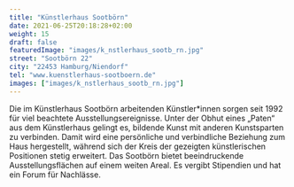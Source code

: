 ```yaml
---
title: "Künstlerhaus Sootbörn"
date: 2021-06-25T20:18:28+02:00
weight: 15
draft: false
featuredImage: "images/k_nstlerhaus_sootb_rn.jpg"
street: "Sootbörn 22"
city: "22453 Hamburg/Niendorf"
tel: "www.kuenstlerhaus-sootboern.de"
images: ["images/k_nstlerhaus_sootb_rn.jpg"]
---
```


Die im Künstlerhaus Sootbörn arbeitenden Künstler*innen sorgen seit
1992 für viel beachtete Ausstellungsereignisse. Unter der Obhut eines
„Paten“ aus dem Künstlerhaus gelingt es, bildende Kunst mit anderen
Kunstsparten zu verbinden. Damit wird eine persönliche und verbindliche
Beziehung zum Haus hergestellt, während sich der Kreis der gezeigten
künstlerischen Positionen stetig erweitert. Das Sootbörn bietet beeindruckende
Ausstellungsflächen auf einem weiten Areal. Es vergibt Stipendien
und hat ein Forum für Nachlässe.
